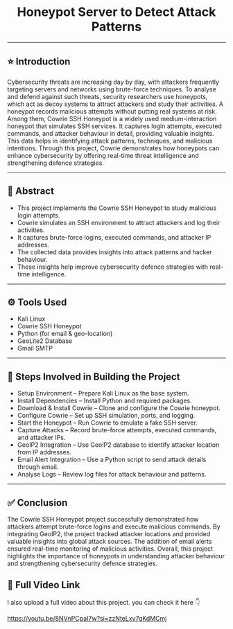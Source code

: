 # <div align="center"> Honeypot Server to Detect Attack Patterns </div>

---

## ⭐ Introduction

Cybersecurity threats are increasing day by day, with attackers frequently targeting servers and networks using brute-force techniques. To analyse and defend against such threats, security researchers use honeypots, which act as decoy systems to attract attackers and study their activities. A honeypot records malicious attempts without putting real systems at risk. Among them, Cowrie SSH Honeypot is a widely used medium-interaction honeypot that simulates SSH services. It captures login attempts, executed commands, and attacker behaviour in detail, providing valuable insights. This data helps in identifying attack patterns, techniques, and malicious intentions. Through this project, Cowrie demonstrates how honeypots can enhance cybersecurity by offering real-time threat intelligence and strengthening defence strategies.

---

## 📌 Abstract

- This project implements the Cowrie SSH Honeypot to study malicious login attempts.  
- Cowrie simulates an SSH environment to attract attackers and log their activities.  
- It captures brute-force logins, executed commands, and attacker IP addresses.  
- The collected data provides insights into attack patterns and hacker behaviour.  
- These insights help improve cybersecurity defence strategies with real-time intelligence.  

---

## ⚙️ Tools Used

- Kali Linux  
- Cowrie SSH Honeypot  
- Python (for email & geo-location)  
- GeoLite2 Database  
- Gmail SMTP  

---

## 🔹 Steps Involved in Building the Project

- Setup Environment – Prepare Kali Linux as the base system.  
- Install Dependencies – Install Python and required packages.  
- Download & Install Cowrie – Clone and configure the Cowrie honeypot.  
- Configure Cowrie – Set up SSH simulation, ports, and logging.  
- Start the Honeypot – Run Cowrie to emulate a fake SSH server.  
- Capture Attacks – Record brute-force attempts, executed commands, and attacker IPs.  
- GeoIP2 Integration – Use GeoIP2 database to identify attacker location from IP addresses.  
- Email Alert Integration – Use a Python script to send attack details through email.  
- Analyse Logs – Review log files for attack behaviour and patterns.  

---

## ✅ Conclusion

The Cowrie SSH Honeypot project successfully demonstrated how attackers attempt brute-force logins and execute malicious commands. By integrating GeoIP2, the project tracked attacker locations and provided valuable insights into global attack sources. The addition of email alerts ensured real-time monitoring of malicious activities. Overall, this project highlights the importance of honeypots in understanding attacker behaviour and strengthening cybersecurity defence strategies.

##  📌 Full Video Link

  I also upload a full video about this project. you can check it here 👇

   https://youtu.be/8NVnPCpaI7w?si=zzNteLxv7gKdMCmj
